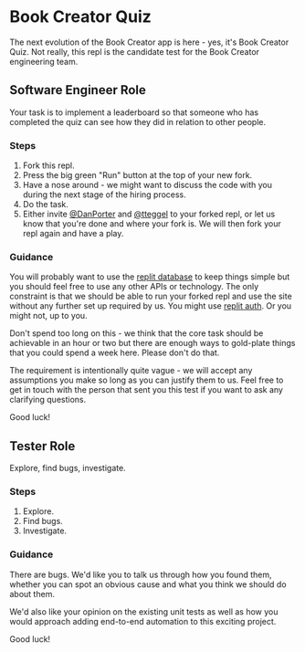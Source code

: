 # Book Creator Quiz

The next evolution of the Book Creator app is here - yes, it's Book Creator Quiz. Not really, this repl is the candidate test for the Book Creator engineering team.

## Software Engineer Role

Your task is to implement a leaderboard so that someone who has completed the quiz can see how they did in relation to other people.

### Steps

1. Fork this repl.
2. Press the big green "Run" button at the top of your new fork.
3. Have a nose around - we might want to discuss the code with you during the next stage of the hiring process.
4. Do the task.
5. Either invite [@DanPorter](https://replit.com/@DanPorter/) and [@tteggel](https://replit.com/@tteggel/) to your forked repl, or let us know that you're done and where your fork is. We will then fork your repl again and have a play.

### Guidance

You will probably want to use the [replit database](https://docs.replit.com/hosting/database-faq) to keep things simple but you should feel free to use any other APIs or technology. The only constraint is that we should be able to run your forked repl and use the site without any further set up required by us. You might use [replit auth](https://docs.replit.com/hosting/authenticating-users-repl-auth). Or you might not, up to you.

Don't spend too long on this - we think that the core task should be achievable in an hour or two but there are enough ways to gold-plate things that you could spend a week here. Please don't do that.

The requirement is intentionally quite vague - we will accept any assumptions you make so long as you can justify them to us. Feel free to get in touch with the person that sent you this test if you want to ask any clarifying questions.

Good luck!

## Tester Role

Explore, find bugs, investigate.

### Steps

1. Explore.
2. Find bugs.
3. Investigate.

### Guidance

There are bugs. We'd like you to talk us through how you found them, whether you can spot an obvious cause and what you think we should do about them.

We'd also like your opinion on the existing unit tests as well as how you would approach adding end-to-end automation to this exciting project.

Good luck!
